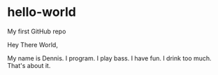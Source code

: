 # hello-world
My first GitHub repo

Hey There World,

My name is Dennis.  I program.  I play bass.  I have fun.  I drink too much.
That's about it.
